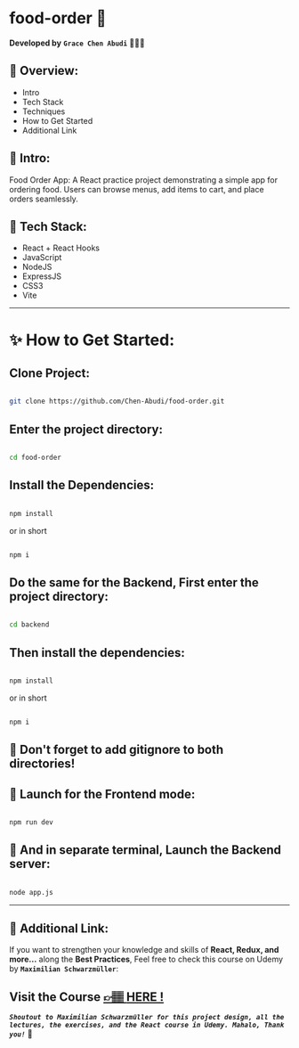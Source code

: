 # food-order 🍱

**Developed by** **`Grace Chen Abudi`** 👩🏽‍💻

## 📣 Overview:

- Intro
- Tech Stack
- Techniques
- How to Get Started
- Additional Link

## 🔎 Intro:

Food Order App: A React practice project demonstrating a simple app for ordering food. Users can browse menus, add items to cart, and place orders seamlessly.

## 🧰 Tech Stack:

- React + React Hooks
- JavaScript
- NodeJS
- ExpressJS
- CSS3
- Vite

<!-- ## 🛠️ Techniques: -->

---

# ✨ How to Get Started:

## Clone Project:

```bash

git clone https://github.com/Chen-Abudi/food-order.git

```

## Enter the project directory:

```bash

cd food-order

```

## Install the Dependencies:

```bash

npm install

```

or in short

```bash

npm i

```

## Do the same for the Backend, First enter the project directory:

```bash

cd backend

```

## Then install the dependencies:

```bash

npm install

```

or in short

```bash

npm i

```

## 🧠 Don't forget to add gitignore to both directories!

## 🚀 Launch for the Frontend mode:

```bash

npm run dev

```

## 🚀 And in separate terminal, Launch the Backend server:

```bash

node app.js

```

---

## 🔗 Additional Link:

If you want to strengthen your knowledge and skills of **React, Redux, and more...** along the **Best Practices**, Feel free to check this course on Udemy by **`Maximilian Schwarzmüller`**:

## Visit the Course [&#128073;&#127997; **HERE !**](https://www.udemy.com/course/react-the-complete-guide-incl-redux/)

**_`Shoutout to Maximilian Schwarzmüller for this project design, all the lectures, the exercises, and the React course in Udemy. Mahalo, Thank you!`_** 🌺
